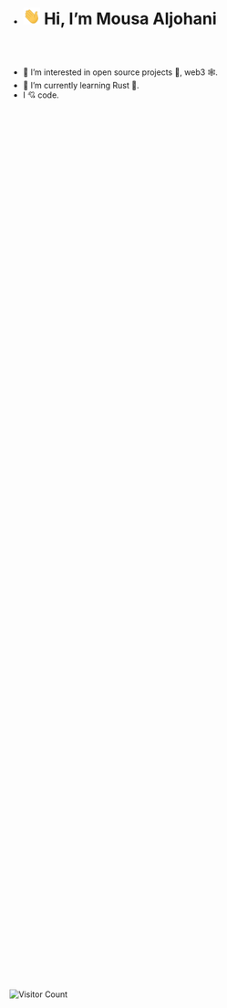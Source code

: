 - <h1><img  src="https://raw.githubusercontent.com/ABSphreak/ABSphreak/master/gifs/Hi.gif" width="30px"> Hi, I’m Mousa Aljohani </h1>
</br>
</br>

- 👀 I’m interested in open source projects 📖, web3 🕸.
- 🌱 I’m currently learning Rust 🦀.
- I 💘 code.
</br>
</br>
</br>
</br>
</br>
</br>
</br>
</br>
</br>
</br>
</br>
</br>
</br>
</br>
</br>
</br>
</br>
</br>
</br>
</br>
</br>
</br>
</br>
</br>
</br>
</br>
</br>
</br>
</br>
</br>
</br>
</br>
</br>
</br>
</br>
</br>
</br>
</br>
</br>
</br>
</br>
</br>
</br>
</br>
</br>
</br>
</br>
</br>
</br>
</br>
</br>
</br>
</br>
</br>
</br>
</br>
</br>
</br>
</br>
</br>
</br>
</br>
</br>
</br>
</br>
</br>
</br>
</br>
</br>
</br>
</br>
</br>
</br>
</br>
</br>
</br>
</br>
</br>
</br>
</br>
</br>
</br>
</br>
</br>
</br>
</br>
</br>
</br>
</br>
</br>


![Visitor Count](https://profile-counter.glitch.me/VE5ETA/count.svg)

<!---
VE5ETA/VE5ETA is a ✨ special ✨ repository because its `README.md` (this file) appears on your GitHub profile.
You can click the Preview link to take a look at your changes.
--->
